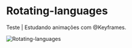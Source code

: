 # Rotating-languages
Teste | Estudando animações com @Keyframes.


![Rotating-languages](https://user-images.githubusercontent.com/91090285/194717966-f2867b02-8c4f-46a5-8a9b-8b1ee3ade067.gif)
